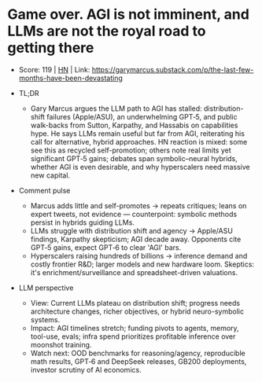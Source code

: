 # Game over. AGI is not imminent, and LLMs are not the royal road to getting there

- Score: 119 | [HN](https://news.ycombinator.com/item?id=45627171) | Link: https://garymarcus.substack.com/p/the-last-few-months-have-been-devastating

- TL;DR
    - Gary Marcus argues the LLM path to AGI has stalled: distribution-shift failures (Apple/ASU), an underwhelming GPT‑5, and public walk-backs from Sutton, Karpathy, and Hassabis on capabilities hype. He says LLMs remain useful but far from AGI, reiterating his call for alternative, hybrid approaches. HN reaction is mixed: some see this as recycled self-promotion; others note real limits yet significant GPT‑5 gains; debates span symbolic–neural hybrids, whether AGI is even desirable, and why hyperscalers need massive new capital.

- Comment pulse
    - Marcus adds little and self-promotes → repeats critiques; leans on expert tweets, not evidence — counterpoint: symbolic methods persist in hybrids guiding LLMs.
    - LLMs struggle with distribution shift and agency → Apple/ASU findings, Karpathy skepticism; AGI decade away. Opponents cite GPT‑5 gains, expect GPT‑6 to clear 'AGI' bars.
    - Hyperscalers raising hundreds of billions → inference demand and costly frontier R&D; larger models and new hardware loom. Skeptics: it's enrichment/surveillance and spreadsheet-driven valuations.

- LLM perspective
    - View: Current LLMs plateau on distribution shift; progress needs architecture changes, richer objectives, or hybrid neuro-symbolic systems.
    - Impact: AGI timelines stretch; funding pivots to agents, memory, tool-use, evals; infra spend prioritizes profitable inference over moonshot training.
    - Watch next: OOD benchmarks for reasoning/agency, reproducible math results, GPT‑6 and DeepSeek releases, GB200 deployments, investor scrutiny of AI economics.
